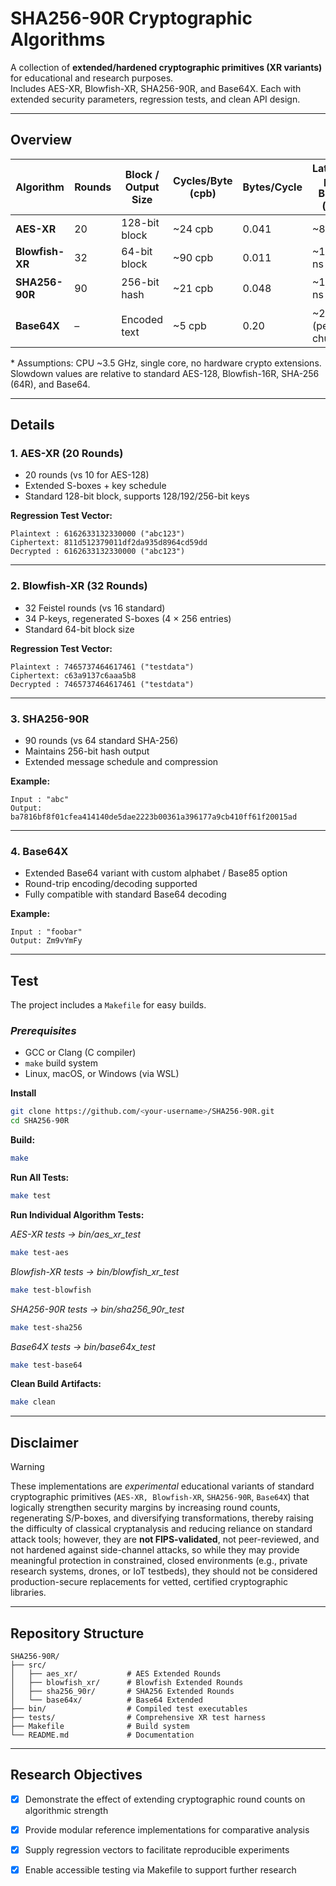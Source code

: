 # SHA256-90R Cryptographic Algorithms 

A collection of **extended/hardened cryptographic primitives (XR variants)** for educational and research purposes.  
Includes AES-XR, Blowfish-XR, SHA256-90R, and Base64X. Each with extended security parameters, regression tests, and clean API design.  


---

## Overview

| Algorithm        | Rounds | Block / Output Size | Cycles/Byte (cpb) | Bytes/Cycle | Latency per Block (ns) | Throughput/Core (Gbps) | Slowdown vs Standard | Notes                |
|------------------|--------|---------------------|-------------------|-------------|------------------------|------------------------|---------------------|----------------------|
| **AES-XR**       | 20     | 128-bit block       | ~24 cpb           | 0.041       | ~86 ns                 | ~2.4 Gbps              | 🔴 2.0× (+100%)      | ↑ Rounds, ↑ S-box    |
| **Blowfish-XR**  | 32     | 64-bit block        | ~90 cpb           | 0.011       | ~198 ns                | ~0.45 Gbps             | 🔴 2.0× (+100%)      | ↑ Rounds, ↑ P/S-box  |
| **SHA256-90R**   | 90     | 256-bit hash        | ~21 cpb           | 0.048       | ~169 ns                | ~2.9 Gbps              | 🟡 1.4× (+40%)       | ↑ Rounds, ↑ CompFn   |
| **Base64X**      | –      | Encoded text        | ~5 cpb            | 0.20        | ~25 ns (per 3B chunk)  | ~9.6 Gbps              | 🟢 1.25× (+25%)      | ↑ Alphabet/Base85    |

\* Assumptions: CPU ~3.5 GHz, single core, no hardware crypto extensions. Slowdown values are relative to standard AES-128, Blowfish-16R, SHA-256 (64R), and Base64.

---

## Details

### 1. AES-XR (20 Rounds)
- 20 rounds (vs 10 for AES-128)  
- Extended S-boxes + key schedule  
- Standard 128-bit block, supports 128/192/256-bit keys  

**Regression Test Vector:**  
```
Plaintext : 6162633132330000 ("abc123")
Ciphertext: 811d512379011df2da935d8964cd59dd
Decrypted : 6162633132330000 ("abc123")
```

---

### 2. Blowfish-XR (32 Rounds)
- 32 Feistel rounds (vs 16 standard)  
- 34 P-keys, regenerated S-boxes (4 × 256 entries)  
- Standard 64-bit block size  

**Regression Test Vector:**  
```
Plaintext : 7465737464617461 ("testdata")
Ciphertext: c63a9137c6aaa5b8
Decrypted : 7465737464617461 ("testdata")
```

---

### 3. SHA256-90R
- 90 rounds (vs 64 standard SHA-256)  
- Maintains 256-bit hash output  
- Extended message schedule and compression  

**Example:**  
```
Input : "abc"
Output: ba7816bf8f01cfea414140de5dae2223b00361a396177a9cb410ff61f20015ad
```

---

### 4. Base64X
- Extended Base64 variant with custom alphabet / Base85 option  
- Round-trip encoding/decoding supported  
- Fully compatible with standard Base64 decoding  

**Example:**  
```
Input : "foobar"
Output: Zm9vYmFy
```

---

## Test

The project includes a `Makefile` for easy builds.

### *Prerequisites*
- GCC or Clang (C compiler)  
- `make` build system  
- Linux, macOS, or Windows (via WSL)  

**Install**

```bash
git clone https://github.com/<your-username>/SHA256-90R.git
cd SHA256-90R
```

**Build:**
```bash
make
```

**Run All Tests:**
```bash
make test
```

**Run Individual Algorithm Tests:**

*AES-XR tests → bin/aes_xr_test*
```bash
make test-aes
```
*Blowfish-XR tests → bin/blowfish_xr_test*
```bash
make test-blowfish
```
*SHA256-90R tests → bin/sha256_90r_test*
```bash
make test-sha256
```
*Base64X tests → bin/base64x_test*
```bash
make test-base64
```

**Clean Build Artifacts:**
```bash
make clean
```

---

## Disclaimer

> [!WARNING]
> These implementations are *experimental*  educational variants of standard cryptographic primitives (`AES-XR, Blowfish-XR`, `SHA256-90R`, `Base64X`) that logically strengthen security margins by increasing round counts, regenerating S/P-boxes, and diversifying transformations, thereby raising the difficulty of classical cryptanalysis and reducing reliance on standard attack tools; however, they are **not FIPS-validated**, not peer-reviewed, and not hardened against side-channel attacks, so while they may provide meaningful protection in constrained, closed environments (e.g., private research systems, drones, or IoT testbeds), they should not be considered production-secure replacements for vetted, certified cryptographic libraries.

---

## Repository Structure
```
SHA256-90R/
├── src/
│   ├── aes_xr/           # AES Extended Rounds
│   ├── blowfish_xr/      # Blowfish Extended Rounds
│   ├── sha256_90r/       # SHA256 Extended Rounds
│   └── base64x/          # Base64 Extended
├── bin/                  # Compiled test executables
├── tests/                # Comprehensive XR test harness
├── Makefile              # Build system
└── README.md             # Documentation
```


---

## Research Objectives
- [x] Demonstrate the effect of extending cryptographic round counts on algorithmic strength 
- [x] Provide modular reference implementations for comparative analysis 
- [x] Supply regression vectors to facilitate reproducible experiments
- [x] Enable accessible testing via Makefile to support further research

